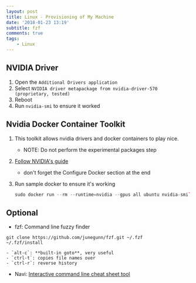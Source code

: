 ```yaml
---
layout: post
title: Linux - Provisioning of My Machine
date: '2018-01-23 13:19'
subtitle: fzf
comments: true
tags:
    - Linux
---
```


## NVIDIA Driver

1. Open the `Additional Drivers application`
2. Select `NVIDIA driver metapackage from nvidia-driver-570 (proprietary, tested)`
3. Reboot
4. Run `nvidia-smi` to ensure it worked

## Nvidia Docker Container Toolkit

1. This toolkit allows nvidia drivers and docker containers to play nice.
    - NOTE: Do not perform the experimental packages step

2. [Follow NVIDIA's guide](https://docs.nvidia.com/datacenter/cloud-native/container-toolkit/latest/install-guide.html)
    - don't forget the Configure Docker section at the end

3. Run sample docker to ensure it's working

    ```cpp
    sudo docker run --rm --runtime=nvidia --gpus all ubuntu nvidia-smi`
    ```

## Optional

- fzf: Command line fuzzy finder

```
git clone https://github.com/junegunn/fzf.git ~/.fzf
~/.fzf/install
```

    - `alt-c`: **built-in goto**, very useful
    - `ctrl-t`: copies file names over
    - `ctrl-r`: reverse history

- Navi: [Interactive command line cheat sheet tool](https://github.com/denisidoro/navi/releases/latest)

